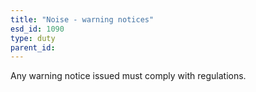 ```yaml
---
title: "Noise - warning notices"
esd_id: 1090
type: duty
parent_id:  
---
```


Any warning notice issued must comply with regulations.


